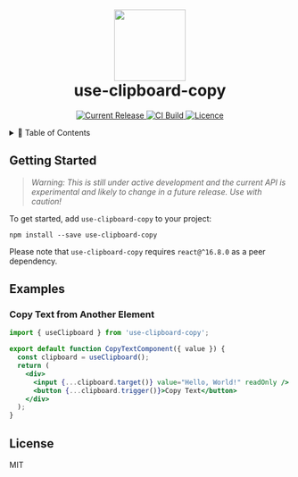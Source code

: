 <h1 align="center">
  <img src="https://user-images.githubusercontent.com/2100222/55596467-9c054980-5716-11e9-8723-b8c286fcd9e3.png" width="128">
  <br>
  use-clipboard-copy
</h1>

<p align="center">
  <a href="https://www.npmjs.com/package/use-clipboard-copy">
    <img src="https://img.shields.io/npm/v/use-clipboard-copy.svg" alt="Current Release" />
  </a>
  <a href="https://travis-ci.org/wsmd/use-clipboard-copy">
    <img src="https://travis-ci.org/wsmd/use-clipboard-copy.svg?branch=master" alt="CI Build">
  </a>
  <a href="https://github.com/wsmd/use-clipboard-copy/blob/master/LICENSE">
    <img src="https://img.shields.io/github/license/wsmd/use-clipboard-copy.svg" alt="Licence">
  </a>
</p>

<details>
<summary>📖 Table of Contents</summary>
<p>

- [Getting Started](#getting-started)
- [Examples](#examples)
  - [Copy Text from Another Element](#copy-text-from-another-element)
- [License](#license)

</p>
</details>

## Getting Started

> _Warning: This is still under active development and the current API is experimental and likely to change in a future release. Use with caution!_

To get started, add `use-clipboard-copy` to your project:

```
npm install --save use-clipboard-copy
```

Please note that `use-clipboard-copy` requires `react@^16.8.0` as a peer dependency.

## Examples

### Copy Text from Another Element

```jsx
import { useClipboard } from 'use-clipboard-copy';

export default function CopyTextComponent({ value }) {
  const clipboard = useClipboard();
  return (
    <div>
      <input {...clipboard.target()} value="Hello, World!" readOnly />
      <button {...clipboard.trigger()}>Copy Text</button>
    </div>
  );
}
```

## License

MIT
